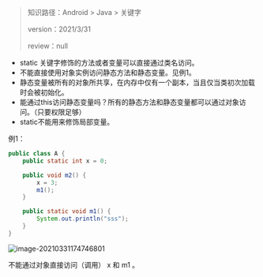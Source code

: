 > 知识路径：Android > Java > 关键字
>
> version：2021/3/31
>
> review：null



- static 关键字修饰的方法或者变量可以直接通过类名访问。
- 不能直接使用对象实例访问静态方法和静态变量。见例1。
- 静态变量被所有的对象所共享，在内存中仅有一个副本，当且仅当类初次加载时会被初始化。
- 能通过this访问静态变量吗？所有的静态方法和静态变量都可以通过对象访问。（只要权限足够）
- static不能用来修饰局部变量。





例1：

```java
public class A {
    public static int x = 0;

    public void m2() {
        x = 3;
        m1();
    }

    public static void m1() {
        System.out.println("sss");
    }
}
```

![image-20210331174746801](C:\Users\NJCS\AppData\Roaming\Typora\typora-user-images\image-20210331174746801.png)

不能通过对象直接访问（调用） x 和 m1 。
